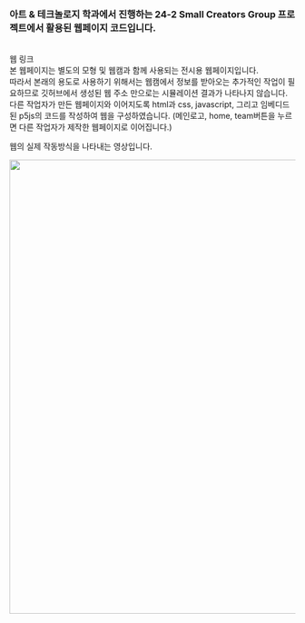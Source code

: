<h3>아트 & 테크놀로지 학과에서 진행하는 24-2 Small Creators Group 프로젝트에서 활용된 웹페이지 코드입니다. </h3>
<br>웹 링크<https://yunseochoi0919.github.io/SCG_final/>
<br>본 웹페이지는 별도의 모형 및 웹캠과 함께 사용되는 전시용 웹페이지입니다.<br> 
따라서 본래의 용도로 사용하기 위해서는 웹캠에서 정보를 받아오는 추가적인 작업이 필요하므로 깃허브에서 생성된 웹 주소 만으로는 시뮬레이션 결과가 나타나지 않습니다. 
<br>다른 작업자가 만든 웹페이지와 이어지도록 html과 css, javascript, 그리고 임베디드 된 p5js의 코드를 작성하여 웹을 구성하였습니다.
(메인로고, home, team버튼을 누르면 다른 작업자가 제작한 웹페이지로 이어집니다.)

웹의 실제 작동방식을 나타내는 영상입니다. 

<img src="https://github.com/user-attachments/assets/7788e6f1-152b-4690-950d-6a6e85bef357" width = 800px>

